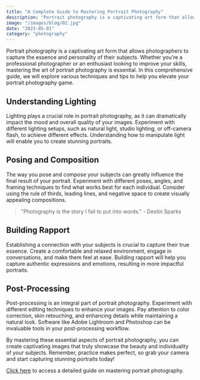 ```yaml
---
title: "A Complete Guide to Mastering Portrait Photography"
description: "Portrait photography is a captivating art form that allows photographers to capture the essence and personality of their subjects"
image: "/images/blog/02.jpg"
date: "2023-05-01"
category: "photography"
---
```


Portrait photography is a captivating art form that allows photographers to capture the essence and personality of their subjects. Whether you're a professional photographer or an enthusiast looking to improve your skills, mastering the art of portrait photography is essential. In this comprehensive guide, we will explore various techniques and tips to help you elevate your portrait photography game.

## Understanding Lighting

Lighting plays a crucial role in portrait photography, as it can dramatically impact the mood and overall quality of your images. Experiment with different lighting setups, such as natural light, studio lighting, or off-camera flash, to achieve different effects. Understanding how to manipulate light will enable you to create stunning portraits.

## Posing and Composition

The way you pose and compose your subjects can greatly influence the final result of your portrait. Experiment with different poses, angles, and framing techniques to find what works best for each individual. Consider using the rule of thirds, leading lines, and negative space to create visually appealing compositions.

> "Photography is the story I fail to put into words." - Destin Sparks

## Building Rapport

Establishing a connection with your subjects is crucial to capture their true essence. Create a comfortable and relaxed environment, engage in conversations, and make them feel at ease. Building rapport will help you capture authentic expressions and emotions, resulting in more impactful portraits.

## Post-Processing

Post-processing is an integral part of portrait photography. Experiment with different editing techniques to enhance your images. Pay attention to color correction, skin retouching, and enhancing details while maintaining a natural look. Software like Adobe Lightroom and Photoshop can be invaluable tools in your post-processing workflow.

By mastering these essential aspects of portrait photography, you can create captivating images that truly showcase the beauty and individuality of your subjects. Remember, practice makes perfect, so grab your camera and start capturing stunning portraits today!

[Click here](#!) to access a detailed guide on mastering portrait photography.